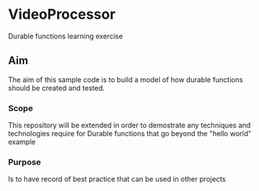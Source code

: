 # VideoProcessor
Durable functions learning exercise

## Aim 
The aim of this sample code is to build a model of how durable functions should be created and tested.

### Scope
This repository will be extended in order to demostrate any techniques and technologies require for Durable functions that go beyond the "hello world" example

### Purpose
Is to have record of best practice that can be used in other projects

